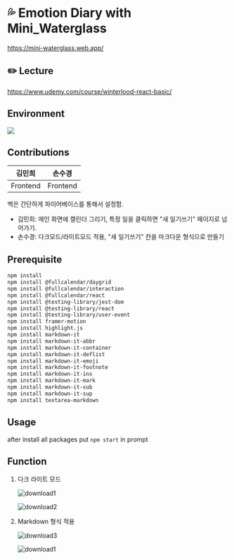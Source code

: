 # 💦 Emotion Diary with Mini_Waterglass

<https://mini-waterglass.web.app/>

## ✏️ Lecture

<https://www.udemy.com/course/winterlood-react-basic/>

## Environment

<img src="https://img.shields.io/badge/React-191A1B?style=flat&logo=React&logoColor=61DAFB"/>

## Contributions

| 김민희   | 손수경   |
| -------- | -------- |
| Frontend | Frontend |

백은 간단하게 파이어베이스를 통해서 설정함. <br>

- 김민희: 메인 화면에 캘린더 그리기, 특정 일을 클릭하면 "새 일기쓰기" 페이지로 넘어가기.
- 손수경: 다크모드/라이트모드 적용, "새 일기쓰기" 칸을 마크다운 형식으로 만들기

## Prerequisite

```txt
npm install
npm install @fullcalendar/daygrid
npm install @fullcalendar/interaction
npm install @fullcalendar/react
npm install @testing-library/jest-dom
npm install @testing-library/react
npm install @testing-library/user-event
npm install framer-motion
npm install highlight.js
npm install markdown-it
npm install markdown-it-abbr
npm install markdown-it-container
npm install markdown-it-deflist
npm install markdown-it-emoji
npm install markdown-it-footnote
npm install markdown-it-ins
npm install markdown-it-mark
npm install markdown-it-sub
npm install markdown-it-sup
npm install textarea-markdown
```

## Usage

after install all packages put `npm start` in prompt

## Function

1. 다크 라이트 모드

   ![download1](https://user-images.githubusercontent.com/96654391/182692059-7b5cb826-3bc0-47fb-a882-930368e03c1d.png)

   ![download2](https://user-images.githubusercontent.com/96654391/182692068-ef31e71e-3aec-4e0b-a8c7-188e5e4f2118.png)

2. Markdown 형식 적용

   ![download3](https://user-images.githubusercontent.com/96654391/182692489-aa28c894-770f-4f61-969b-bd3c3d29a144.png)

   ![download1](https://user-images.githubusercontent.com/96654391/182692708-92c9a04e-0d2c-4cfa-a3b7-6465a55e8560.png)
